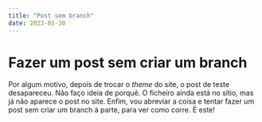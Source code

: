 ```yaml
---
title: "Post sem branch"
date: 2023-05-30
---
```


# Fazer um post sem criar um branch
Por algum motivo, depois de trocar o _theme_ do site, o post de teste desapareceu. Não faço ideia de porquê. O ficheiro ainda está no sítio, mas já não aparece o post no site. Enfim, vou abreviar a coisa e tentar fazer um post sem criar um branch à parte, para ver como corre. É este!

